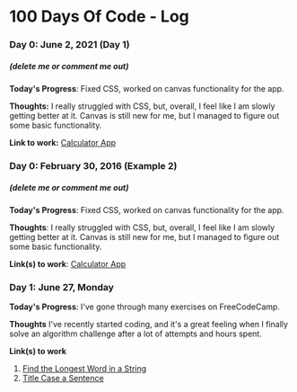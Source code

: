 # 100 Days Of Code - Log

### Day 0: June 2, 2021 (Day 1)
##### (delete me or comment me out)

**Today's Progress**: Fixed CSS, worked on canvas functionality for the app.

**Thoughts:** I really struggled with CSS, but, overall, I feel like I am slowly getting better at it. Canvas is still new for me, but I managed to figure out some basic functionality.

**Link to work:** [Calculator App](http://www.example.com)

### Day 0: February 30, 2016 (Example 2)
##### (delete me or comment me out)

**Today's Progress**: Fixed CSS, worked on canvas functionality for the app.

**Thoughts**: I really struggled with CSS, but, overall, I feel like I am slowly getting better at it. Canvas is still new for me, but I managed to figure out some basic functionality.

**Link(s) to work**: [Calculator App](http://www.example.com)


### Day 1: June 27, Monday

**Today's Progress**: I've gone through many exercises on FreeCodeCamp.

**Thoughts** I've recently started coding, and it's a great feeling when I finally solve an algorithm challenge after a lot of attempts and hours spent.

**Link(s) to work**
1. [Find the Longest Word in a String](https://www.freecodecamp.com/challenges/find-the-longest-word-in-a-string)
2. [Title Case a Sentence](https://www.freecodecamp.com/challenges/title-case-a-sentence)
